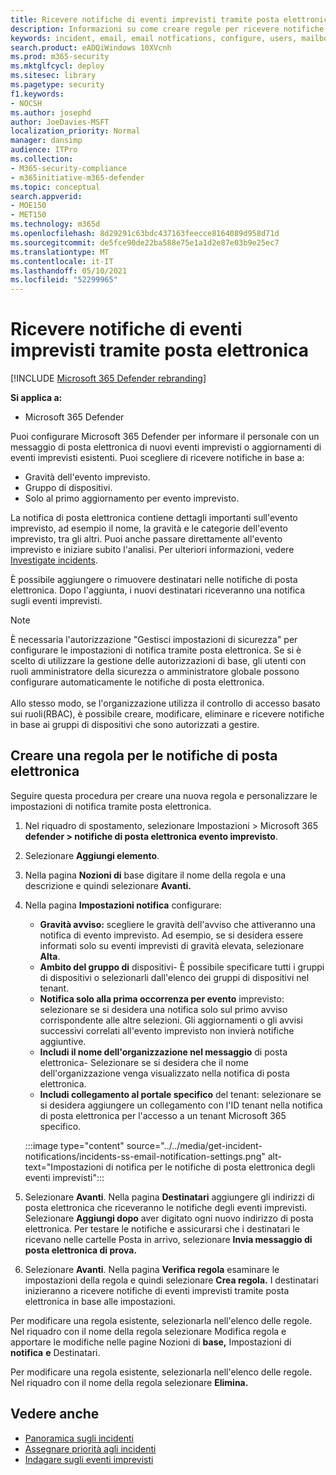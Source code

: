 ```yaml
---
title: Ricevere notifiche di eventi imprevisti tramite posta elettronica in Microsoft 365 Defender
description: Informazioni su come creare regole per ricevere notifiche di posta elettronica per gli eventi imprevisti in Microsoft 365 Defender
keywords: incident, email, email notfications, configure, users, mailbox, email, incidents, analyze, response
search.product: eADQiWindows 10XVcnh
ms.prod: m365-security
ms.mktglfcycl: deploy
ms.sitesec: library
ms.pagetype: security
f1.keywords:
- NOCSH
ms.author: josephd
author: JoeDavies-MSFT
localization_priority: Normal
manager: dansimp
audience: ITPro
ms.collection:
- M365-security-compliance
- m365initiative-m365-defender
ms.topic: conceptual
search.appverid:
- MOE150
- MET150
ms.technology: m365d
ms.openlocfilehash: 8d29291c63bdc437163feecce8164089d958d71d
ms.sourcegitcommit: de5fce90de22ba588e75e1a1d2e87e03b9e25ec7
ms.translationtype: MT
ms.contentlocale: it-IT
ms.lasthandoff: 05/10/2021
ms.locfileid: "52299965"
---
```

# <a name="get-incident-notifications-by-email"></a>Ricevere notifiche di eventi imprevisti tramite posta elettronica

[!INCLUDE [Microsoft 365 Defender rebranding](../includes/microsoft-defender.md)]


**Si applica a:**
- Microsoft 365 Defender

Puoi configurare Microsoft 365 Defender per informare il personale con un messaggio di posta elettronica di nuovi eventi imprevisti o aggiornamenti di eventi imprevisti esistenti. Puoi scegliere di ricevere notifiche in base a:

- Gravità dell'evento imprevisto.
- Gruppo di dispositivi.
- Solo al primo aggiornamento per evento imprevisto.

La notifica di posta elettronica contiene dettagli importanti sull'evento imprevisto, ad esempio il nome, la gravità e le categorie dell'evento imprevisto, tra gli altri. Puoi anche passare direttamente all'evento imprevisto e iniziare subito l'analisi. Per ulteriori informazioni, vedere [Investigate incidents](investigate-incidents.md).

È possibile aggiungere o rimuovere destinatari nelle notifiche di posta elettronica. Dopo l'aggiunta, i nuovi destinatari riceveranno una notifica sugli eventi imprevisti. 

>[!NOTE]
>È necessaria l'autorizzazione "Gestisci impostazioni di sicurezza" per configurare le impostazioni di notifica tramite posta elettronica. Se si è scelto di utilizzare la gestione delle autorizzazioni di base, gli utenti con ruoli amministratore della sicurezza o amministratore globale possono configurare automaticamente le notifiche di posta elettronica. <br> <br>
Allo stesso modo, se l'organizzazione utilizza il controllo di accesso basato sui ruoli(RBAC), è possibile creare, modificare, eliminare e ricevere notifiche in base ai gruppi di dispositivi che sono autorizzati a gestire.

## <a name="create-a-rule-for-email-notifications"></a>Creare una regola per le notifiche di posta elettronica

Seguire questa procedura per creare una nuova regola e personalizzare le impostazioni di notifica tramite posta elettronica.

1. Nel riquadro di spostamento, selezionare Impostazioni > Microsoft 365 **defender > notifiche di posta elettronica evento imprevisto**.
2. Selezionare **Aggiungi elemento**.
3. Nella pagina **Nozioni di** base digitare il nome della regola e una descrizione e quindi selezionare **Avanti.**
4. Nella pagina **Impostazioni notifica** configurare:
    - **Gravità avviso:** scegliere le gravità dell'avviso che attiveranno una notifica di evento imprevisto. Ad esempio, se si desidera essere informati solo su eventi imprevisti di gravità elevata, selezionare **Alta**.
    - **Ambito del gruppo di** dispositivi- È possibile specificare tutti i gruppi di dispositivi o selezionarli dall'elenco dei gruppi di dispositivi nel tenant.
    - **Notifica solo alla prima occorrenza per evento** imprevisto: selezionare se si desidera una notifica solo sul primo avviso corrispondente alle altre selezioni. Gli aggiornamenti o gli avvisi successivi correlati all'evento imprevisto non invierà notifiche aggiuntive.
    - **Includi il nome dell'organizzazione nel messaggio** di posta elettronica- Selezionare se si desidera che il nome dell'organizzazione venga visualizzato nella notifica di posta elettronica.
    - **Includi collegamento al portale specifico** del tenant: selezionare se si desidera aggiungere un collegamento con l'ID tenant nella notifica di posta elettronica per l'accesso a un tenant Microsoft 365 specifico.

    :::image type="content" source="../../media/get-incident-notifications/incidents-ss-email-notification-settings.png" alt-text="Impostazioni di notifica per le notifiche di posta elettronica degli eventi imprevisti":::

5. Selezionare **Avanti**. Nella pagina **Destinatari** aggiungere gli indirizzi di posta elettronica che riceveranno le notifiche degli eventi imprevisti. Selezionare **Aggiungi dopo** aver digitato ogni nuovo indirizzo di posta elettronica. Per testare le notifiche e assicurarsi che i destinatari le ricevano nelle cartelle Posta in arrivo, selezionare **Invia messaggio di posta elettronica di prova.** 
6. Selezionare **Avanti**. Nella pagina **Verifica regola** esaminare le impostazioni della regola e quindi selezionare **Crea regola.** I destinatari inizieranno a ricevere notifiche di eventi imprevisti tramite posta elettronica in base alle impostazioni.

Per modificare una regola esistente, selezionarla nell'elenco delle regole. Nel riquadro con il nome  della regola selezionare Modifica regola e apportare le modifiche nelle pagine Nozioni di **base,** Impostazioni di **notifica** **e** Destinatari.

Per modificare una regola esistente, selezionarla nell'elenco delle regole. Nel riquadro con il nome della regola selezionare **Elimina.**

## <a name="see-also"></a>Vedere anche
- [Panoramica sugli incidenti](incidents-overview.md)
- [Assegnare priorità agli incidenti](incident-queue.md)
- [Indagare sugli eventi imprevisti](investigate-incidents.md)
